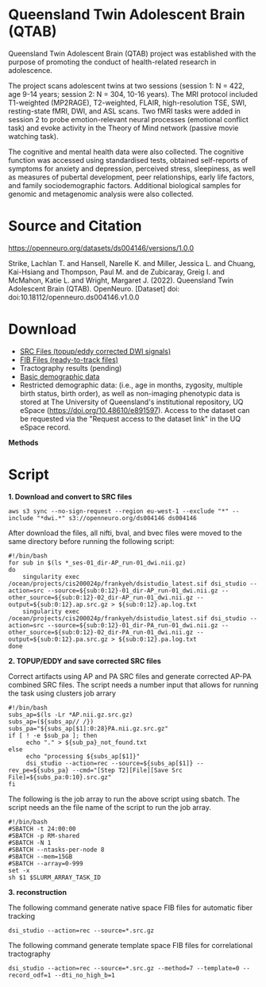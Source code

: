 # Queensland Twin Adolescent Brain (QTAB)

Queensland Twin Adolescent Brain (QTAB) project was established with the purpose of promoting the conduct of health-related research in adolescence.

The project scans adolescent twins at two sessions (session 1: N = 422, age 9-14 years; session 2: N = 304, 10-16 years). The MRI protocol included T1-weighted (MP2RAGE), T2-weighted, FLAIR, high-resolution TSE, SWI, resting-state fMRI, DWI, and ASL scans. Two fMRI tasks were added in session 2 to probe emotion-relevant neural processes (emotional conflict task) and evoke activity in the Theory of Mind network (passive movie watching task). 

The cognitive and mental health data were also collected. The cognitive function was accessed using standardised tests, obtained self-reports of symptoms for anxiety and depression, perceived stress, sleepiness, as well as measures of pubertal development, peer relationships, early life factors, and family sociodemographic factors. Additional biological samples for genomic and metagenomic analysis were also collected. 

# Source and Citation

https://openneuro.org/datasets/ds004146/versions/1.0.0

Strike, Lachlan T. and Hansell, Narelle K. and Miller, Jessica L. and Chuang, Kai-Hsiang and Thompson, Paul M. and de Zubicaray, Greig I. and McMahon, Katie L. and Wright, Margaret J. (2022). Queensland Twin Adolescent Brain (QTAB). OpenNeuro. [Dataset] doi: doi:10.18112/openneuro.ds004146.v1.0.0

# Download

- [SRC Files (topup/eddy corrected DWI signals)](https://pitt-my.sharepoint.com/:f:/g/personal/yehfc_pitt_edu/EuXbJayHWkBBsjR7ndjGKlUBLFo54qBOPvcSU6e8B1yJXw?e=heNzR9)
- [FIB Files (ready-to-track files)](https://pitt-my.sharepoint.com/:f:/g/personal/yehfc_pitt_edu/EsmXfM8VtvZMhSCrmMTI4q4Ba0qB5k37fPCkBnl4wOouTA?e=HlNjkP)
- Tractography results (pending)
- [Basic demographic data](https://openneuro.org/crn/datasets/ds004146/snapshots/1.0.0/files/participants.tsv)
- Restricted demographic data: (i.e., age in months, zygosity, multiple birth status, birth order), as well as non-imaging phenotypic data is stored at The University of Queensland's institutional repository, UQ eSpace (https://doi.org/10.48610/e891597). Access to the dataset can be requested via the "Request access to the dataset link" in the UQ eSpace record.


**Methods**

# Script

**1. Download and convert to SRC files**

```
aws s3 sync --no-sign-request --region eu-west-1 --exclude "*" --include "*dwi.*" s3://openneuro.org/ds004146 ds004146 
```

After download the files, all nifti, bval, and bvec files were moved to the same directory before running the following script:

```
#!/bin/bash
for sub in $(ls *_ses-01_dir-AP_run-01_dwi.nii.gz)
do    
    singularity exec /ocean/projects/cis200024p/frankyeh/dsistudio_latest.sif dsi_studio --action=src --source=${sub:0:12}-01_dir-AP_run-01_dwi.nii.gz --other_source=${sub:0:12}-02_dir-AP_run-01_dwi.nii.gz --output=${sub:0:12}.ap.src.gz > ${sub:0:12}.ap.log.txt
    singularity exec /ocean/projects/cis200024p/frankyeh/dsistudio_latest.sif dsi_studio --action=src --source=${sub:0:12}-01_dir-PA_run-01_dwi.nii.gz --other_source=${sub:0:12}-02_dir-PA_run-01_dwi.nii.gz --output=${sub:0:12}.pa.src.gz > ${sub:0:12}.pa.log.txt
done

```

**2. TOPUP/EDDY and save corrected SRC files**

Correct artifacts using AP and PA SRC files and generate corrected AP-PA combined SRC files.
The script needs a number input that allows for running the task using clusters job arrary

```
#!/bin/bash
subs_ap=$(ls -Lr *AP.nii.gz.src.gz)
subs_ap=(${subs_ap// /})
subs_pa="${subs_ap[$1]:0:28}PA.nii.gz.src.gz"
if [ ! -e $sub_pa ]; then
     echo "." > ${sub_pa}_not_found.txt
else    
     echo "processing ${subs_ap[$1]}"
     dsi_studio --action=rec --source=${subs_ap[$1]} --rev_pe=${subs_pa} --cmd="[Step T2][File][Save Src File]=${subs_pa:0:10}.src.gz"
fi
```

The following is the job array to run the above script using sbatch. The script needs an the file name of the script to run the job array.

```
#!/bin/bash
#SBATCH -t 24:00:00
#SBATCH -p RM-shared
#SBATCH -N 1
#SBATCH --ntasks-per-node 8
#SBATCH --mem=15GB
#SBATCH --array=0-999
set -x
sh $1 $SLURM_ARRAY_TASK_ID
```

**3. reconstruction**

The following command generate native space FIB files for automatic fiber tracking
```
dsi_studio --action=rec --source=*.src.gz
```

The following command generate template space FIB files for correlational tractography
```
dsi_studio --action=rec --source=*.src.gz --method=7 --template=0 --record_odf=1 --dti_no_high_b=1
```

